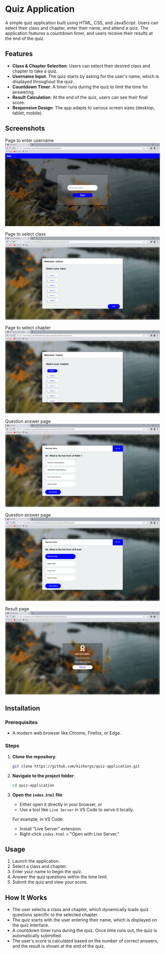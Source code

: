 # Quiz Application

A simple quiz application built using HTML, CSS, and JavaScript. Users can select their class and chapter, enter their name, and attend a quiz. The application features a countdown timer, and users receive their results at the end of the quiz.

## Features
- **Class & Chapter Selection**: Users can select their desired class and chapter to take a quiz.
- **Username Input**: The quiz starts by asking for the user's name, which is displayed throughout the quiz.
- **Countdown Timer**: A timer runs during the quiz to limit the time for answering.
- **Result Calculation**: At the end of the quiz, users can see their final score.
- **Responsive Design**: The app adapts to various screen sizes (desktop, tablet, mobile).

## Screenshots

Page to enter username
<img src="img/1.png" alt="Enter name"/>

Page to select class
<img src="img/2.png" alt="Home page"/>

Page to select chapter
<img src="img/3.png" alt="Home page"/>

Question answer page
<img src="img/4.png" alt="Home page"/>

Question answer page 
<img src="img/5.png" alt="Home page"/>

Result page
<img src="img/6.png" alt="Home page"/>

## Installation

### Prerequisites
- A modern web browser like Chrome, Firefox, or Edge.

### Steps
1. **Clone the repository**:
   ```bash
   git clone https://github.com/kishorgs/quiz-application.git
   ```

2. **Navigate to the project folder**:
   ```bash
   cd quiz-application
   ```

3. **Open the `index.html` file**:
   - Either open it directly in your browser, or
   - Use a tool like `Live Server` in VS Code to serve it locally.

   For example, in VS Code:
   - Install "Live Server" extension.
   - Right-click `index.html` > "Open with Live Server."

## Usage
1. Launch the application.
2. Select a class and chapter.
3. Enter your name to begin the quiz.
4. Answer the quiz questions within the time limit.
5. Submit the quiz and view your score.

## How It Works
- The user selects a class and chapter, which dynamically loads quiz questions specific to the selected chapter.
- The quiz starts with the user entering their name, which is displayed on the quiz interface.
- A countdown timer runs during the quiz. Once time runs out, the quiz is automatically submitted.
- The user's score is calculated based on the number of correct answers, and the result is shown at the end of the quiz.
